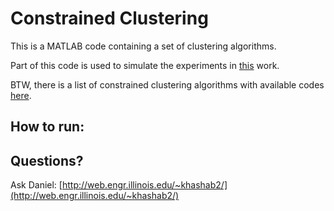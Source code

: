 # Constrained Clustering 

This is a MATLAB code containing a set of clustering algorithms. 

Part of this code is used to simulate the experiments in [this](http://arxiv.org/abs/1508.06235) work.

BTW, there is a list of constrained clustering algorithms with available codes [here](http://web.engr.illinois.edu/~khashab2/files/2015_constrained_clustering/constrainedClustering.html). 

## How to run: 

## Questions? 
Ask Daniel: [http://web.engr.illinois.edu/~khashab2/](http://web.engr.illinois.edu/~khashab2/)